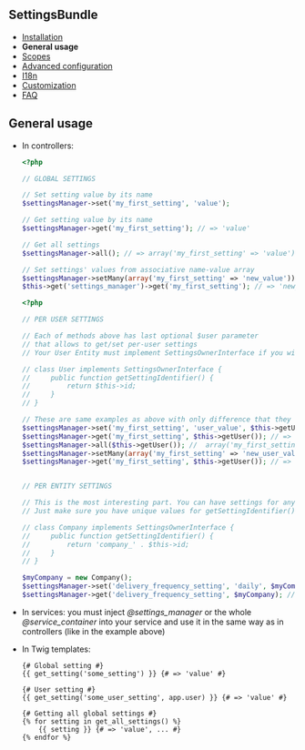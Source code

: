 ## SettingsBundle

* [Installation](installation.md)
* **General usage**
* [Scopes](scopes.md)
* [Advanced configuration](advanced-configuration.md)
* [I18n](i18n.md)
* [Customization](customization.md)
* [FAQ](faq.md)

## General usage

* In controllers:

    ```php
    <?php

    // GLOBAL SETTINGS

    // Set setting value by its name
    $settingsManager->set('my_first_setting', 'value');

    // Get setting value by its name
    $settingsManager->get('my_first_setting'); // => 'value'

    // Get all settings
    $settingsManager->all(); // => array('my_first_setting' => 'value')

    // Set settings' values from associative name-value array
    $settingsManager->setMany(array('my_first_setting' => 'new_value'));
    $this->get('settings_manager')->get('my_first_setting'); // => 'new_value'$settingsManager

    ```

    ```php
    <?php

    // PER USER SETTINGS

    // Each of methods above has last optional $user parameter
    // that allows to get/set per-user settings
    // Your User Entity must implement SettingsOwnerInterface if you wish to use per-user settings

    // class User implements SettingsOwnerInterface {
    //     public function getSettingIdentifier() {
    //         return $this->id;
    //     }
    // }

    // These are same examples as above with only difference that they are for current user
    $settingsManager->set('my_first_setting', 'user_value', $this->getUser());
    $settingsManager->get('my_first_setting', $this->getUser()); // => 'user_value'
    $settingsManager->all($this->getUser()); //  array('my_first_setting' => 'user_value')
    $settingsManager->setMany(array('my_first_setting' => 'new_user_value'), $this->getUser());
    $settingsManager->get('my_first_setting', $this->getUser()); // => 'new_user_value'


    // PER ENTITY SETTINGS

    // This is the most interesting part. You can have settings for any entity.
    // Just make sure you have unique values for getSettingIdentifier()

    // class Company implements SettingsOwnerInterface {
    //     public function getSettingIdentifier() {
    //         return 'company_' . $this->id;
    //     }
    // }

    $myCompany = new Company();
    $settingsManager->set('delivery_frequency_setting', 'daily', $myCompany);
    $settingsManager->get('delivery_frequency_setting', $myCompany); // => 'daily'
    ```

* In services: you must inject <em>@settings_manager</em> or the whole <em>@service_container</em> into your service and use it in the same way as in controllers (like in the example above)

* In Twig templates:

    ```twig
    {# Global setting #}
    {{ get_setting('some_setting') }} {# => 'value' #}

    {# User setting #}
    {{ get_setting('some_user_setting', app.user) }} {# => 'value' #}

    {# Getting all global settings #}
    {% for setting in get_all_settings() %}
        {{ setting }} {# => 'value', ... #}
    {% endfor %}
    ```
